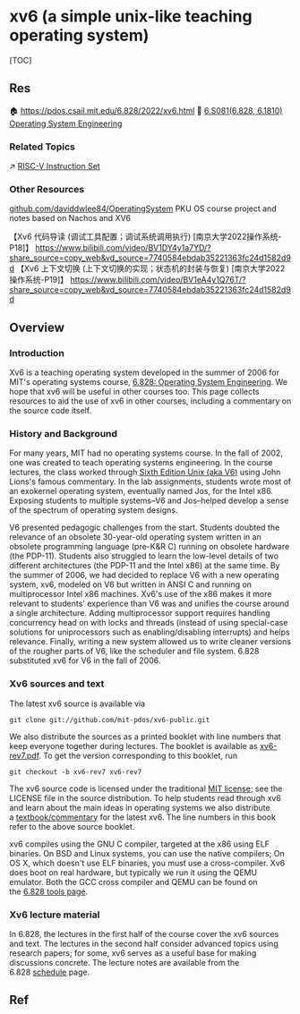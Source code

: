 # xv6 (a simple unix-like teaching operating system)

[TOC]



## Res
🏠 https://pdos.csail.mit.edu/6.828/2022/xv6.html
🏫 [6.S081(6.828, 6.1810) Operating System Engineering](../../../../🗺%20CS%20Overview/Courses%20of%20Universities/MIT/6.S081(6.828,%206.1810)%20Operating%20System%20Engineering/6.S081(6.828,%206.1810)%20Operating%20System%20Engineering.md)


### Related Topics
↗ [RISC-V Instruction Set](../../../../🔑%20CS%20Core/👷🏾‍♂️%20Computer%20(Host)%20System/Computer%20Architecture/Instruction%20Set%20Architecture%20(ISA)%20&%20Processor%20Architecture/RISC%20(Reduced%20Instruction%20Set%20Computer)/RISC-V%20Instruction%20Set/RISC-V%20Instruction%20Set.md)


### Other Resources
[github.com/daviddwlee84/OperatingSystem](https://github.com/daviddwlee84/OperatingSystem)
PKU OS course project and notes based on Nachos and XV6

【Xv6 代码导读 (调试工具配置；调试系统调用执行) [南京大学2022操作系统-P18]】 https://www.bilibili.com/video/BV1DY4y1a7YD/?share_source=copy_web&vd_source=7740584ebdab35221363fc24d1582d9d
【Xv6 上下文切换 (上下文切换的实现；状态机的封装与恢复) [南京大学2022操作系统-P19]】 https://www.bilibili.com/video/BV1eA4y1Q76T/?share_source=copy_web&vd_source=7740584ebdab35221363fc24d1582d9d



## Overview
### Introduction
Xv6 is a teaching operating system developed in the summer of 2006 for MIT's operating systems course, [6.828: Operating System Engineering](http://pdos.csail.mit.edu/6.828). We hope that xv6 will be useful in other courses too. This page collects resources to aid the use of xv6 in other courses, including a commentary on the source code itself.


### History and Background
For many years, MIT had no operating systems course. In the fall of 2002, one was created to teach operating systems engineering. In the course lectures, the class worked through [Sixth Edition Unix (aka V6)](https://pdos.csail.mit.edu/6.828/2012/xv6.html#v6) using John Lions's famous commentary. In the lab assignments, students wrote most of an exokernel operating system, eventually named Jos, for the Intel x86. Exposing students to multiple systems–V6 and Jos–helped develop a sense of the spectrum of operating system designs.

V6 presented pedagogic challenges from the start. Students doubted the relevance of an obsolete 30-year-old operating system written in an obsolete programming language (pre-K&R C) running on obsolete hardware (the PDP-11). Students also struggled to learn the low-level details of two different architectures (the PDP-11 and the Intel x86) at the same time. By the summer of 2006, we had decided to replace V6 with a new operating system, xv6, modeled on V6 but written in ANSI C and running on multiprocessor Intel x86 machines. Xv6's use of the x86 makes it more relevant to students' experience than V6 was and unifies the course around a single architecture. Adding multiprocessor support requires handling concurrency head on with locks and threads (instead of using special-case solutions for uniprocessors such as enabling/disabling interrupts) and helps relevance. Finally, writing a new system allowed us to write cleaner versions of the rougher parts of V6, like the scheduler and file system. 6.828 substituted xv6 for V6 in the fall of 2006. 


### Xv6 sources and text
The latest xv6 source is available via
``` shell
git clone git://github.com/mit-pdos/xv6-public.git
```

We also distribute the sources as a printed booklet with line numbers that keep everyone together during lectures. The booklet is available as [xv6-rev7.pdf](https://pdos.csail.mit.edu/6.828/2012/xv6/xv6-rev7.pdf). To get the version corresponding to this booklet, run
```shell
git checkout -b xv6-rev7 xv6-rev7
```

The xv6 source code is licensed under the traditional [MIT license](http://www.opensource.org/licenses/mit-license.php); see the LICENSE file in the source distribution. To help students read through xv6 and learn about the main ideas in operating systems we also distribute a [textbook/commentary](https://pdos.csail.mit.edu/6.828/2012/xv6/book-rev7.pdf) for the latest xv6. The line numbers in this book refer to the above source booklet.

xv6 compiles using the GNU C compiler, targeted at the x86 using ELF binaries. On BSD and Linux systems, you can use the native compilers; On OS X, which doesn't use ELF binaries, you must use a cross-compiler. Xv6 does boot on real hardware, but typically we run it using the QEMU emulator. Both the GCC cross compiler and QEMU can be found on the [6.828 tools page](https://pdos.csail.mit.edu/6.828/2012/tools.html).


### Xv6 lecture material
In 6.828, the lectures in the first half of the course cover the xv6 sources and text. The lectures in the second half consider advanced topics using research papers; for some, xv6 serves as a useful base for making discussions concrete. The lecture notes are available from the 6.828 [schedule](https://pdos.csail.mit.edu/6.828/schedule.html) page.



## Ref

